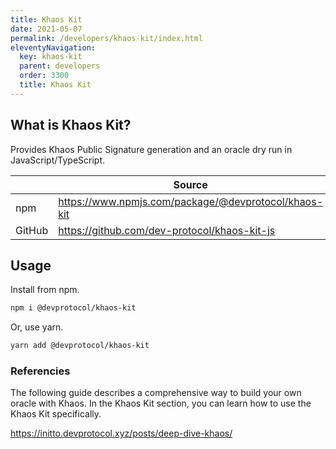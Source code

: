 ```yaml
---
title: Khaos Kit
date: 2021-05-07
permalink: /developers/khaos-kit/index.html
eleventyNavigation:
  key: khaos-kit
  parent: developers
  order: 3300
  title: Khaos Kit
---
```


## What is Khaos Kit?

Provides Khaos Public Signature generation and an oracle dry run in JavaScript/TypeScript.

|        | Source                                               |
| ------ | ---------------------------------------------------- |
| npm    | https://www.npmjs.com/package/@devprotocol/khaos-kit |
| GitHub | https://github.com/dev-protocol/khaos-kit-js         |

## Usage

Install from npm.

```bash
npm i @devprotocol/khaos-kit
```

Or, use yarn.

```bash
yarn add @devprotocol/khaos-kit
```

### Referencies

The following guide describes a comprehensive way to build your own oracle with Khaos. In the Khaos Kit section, you can learn how to use the Khaos Kit specifically.

https://initto.devprotocol.xyz/posts/deep-dive-khaos/
